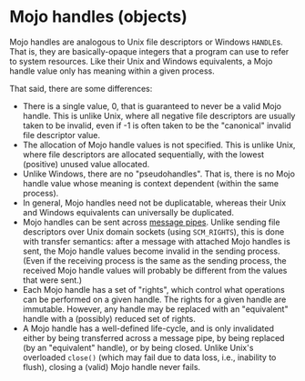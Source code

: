 # Mojo handles (objects)

Mojo handles are analogous to Unix file descriptors or Windows `HANDLE`s. That
is, they are basically-opaque integers that a program can use to refer to system
resources. Like their Unix and Windows equivalents, a Mojo handle value only has
meaning within a given process.

That said, there are some differences:
* There is a single value, 0, that is guaranteed to never be a valid Mojo
  handle. This is unlike Unix, where all negative file descriptors are usually
  taken to be invalid, even if -1 is often taken to be the "canonical" invalid
  file descriptor value.
* The allocation of Mojo handle values is not specified. This is unlike Unix,
  where file descriptors are allocated sequentially, with the lowest (positive)
  unused value allocated.
* Unlike Windows, there are no "pseudohandles". That is, there is no Mojo handle
  value whose meaning is context dependent (within the same process).
* In general, Mojo handles need not be duplicatable, whereas their Unix and
  Windows equivalents can universally be duplicated.
* Mojo handles can be sent across [message pipes](message_pipes.md). Unlike
  sending file descriptors over Unix domain sockets (using `SCM_RIGHTS`), this
  is done with transfer semantics: after a message with attached Mojo handles is
  sent, the Mojo handle values become invalid in the sending process. (Even if
  the receiving process is the same as the sending process, the received Mojo
  handle values will probably be different from the values that were sent.)
* Each Mojo handle has a set of "rights", which control what operations can be
  performed on a given handle. The rights for a given handle are immutable.
  However, any handle may be replaced with an "equivalent" handle with a
  (possibly) reduced set of rights.
* A Mojo handle has a well-defined life-cycle, and is only invalidated either by
  being transferred across a message pipe, by being replaced (by an "equivalent"
  handle), or by being closed. Unlike Unix's overloaded `close()` (which may
  fail due to data loss, i.e., inability to flush), closing a (valid) Mojo
  handle never fails.
